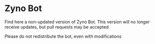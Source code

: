 # Zyno Bot
Find here a non-updated version of Zyno Bot. This version will no longer receive updates, but pull requests may be accepted.

Please do not redistribute the bot, even with modifications
